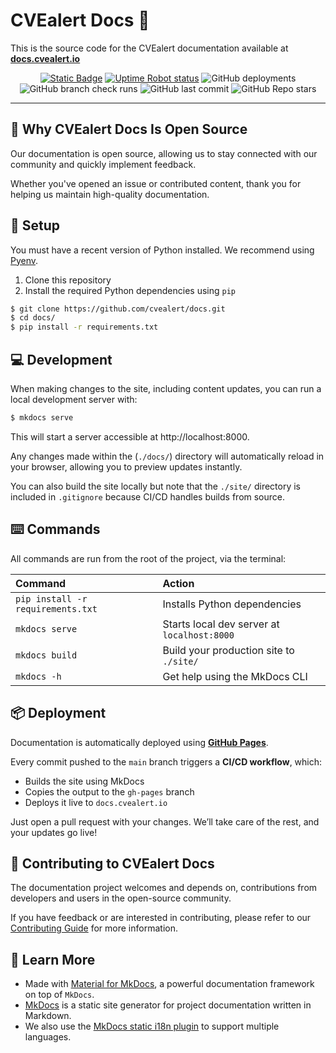 # CVEalert Docs :open_book:

This is the source code for the CVEalert documentation available at **[docs.cvealert.io](https://docs.cvealert.io)**

<p align="center">
    <a href="https://docs.cvealert.io"
       title="Website link"><img alt="Static Badge"
         src="https://img.shields.io/badge/url-docs.cvealert.io-blue"></a>
    <a href="https://stats.uptimerobot.com/CKfINonKI7/800786890"
       title="Check uptime status on UptimeRobot"><img alt="Uptime Robot status"
         src="https://img.shields.io/uptimerobot/status/m800786890-a85db00e97582eca4e966bf4"></a>
    <img alt="GitHub deployments"
         src="https://img.shields.io/github/deployments/cvealert/docs/github-pages?logo=github&label=build">
    <img alt="GitHub branch check runs"
         src="https://img.shields.io/github/check-runs/cvealert/docs/main">
    <img alt="GitHub last commit"
         src="https://img.shields.io/github/last-commit/cvealert/docs?logo=github">
    <img alt="GitHub Repo stars"
         src="https://img.shields.io/github/stars/cvealert/docs">
</p>

---

## :rocket: Why CVEalert Docs Is Open Source

Our documentation is open source, allowing us to stay connected with our community and quickly implement feedback.

Whether you've opened an issue or contributed content, thank you for helping us maintain high-quality documentation.

## :wrench: Setup

You must have a recent version of Python installed. We recommend using [Pyenv](https://github.com/pyenv/pyenv).

1. Clone this repository
2. Install the required Python dependencies using `pip`

```bash
$ git clone https://github.com/cvealert/docs.git
$ cd docs/
$ pip install -r requirements.txt
```

## :computer: Development

When making changes to the site, including content updates, you can run a local development server with:

```bash
$ mkdocs serve
```

This will start a server accessible at http://localhost:8000.

Any changes made within the (`./docs/`) directory will automatically reload in your browser, allowing you to preview updates instantly.

You can also build the site locally but note that the `./site/` directory is included in `.gitignore` because CI/CD handles builds from source.

## :keyboard: Commands

All commands are run from the root of the project, via the terminal:

| Command                           | Action                                      |
|:----------------------------------|:--------------------------------------------|
| `pip install -r requirements.txt` | Installs Python dependencies                |
| `mkdocs serve`                    | Starts local dev server at `localhost:8000` |
| `mkdocs build`                    | Build your production site to `./site/`     |
| `mkdocs -h`                       | Get help using the MkDocs CLI               |

## :package: Deployment

Documentation is automatically deployed using **[GitHub Pages](https://docs.github.com/en/pages)**.

Every commit pushed to the `main` branch triggers a **CI/CD workflow**, which:

- Builds the site using MkDocs
- Copies the output to the `gh-pages` branch
- Deploys it live to `docs.cvealert.io`

Just open a pull request with your changes. We’ll take care of the rest, and your updates go live!

## :handshake: Contributing to CVEalert Docs

The documentation project welcomes and depends on, contributions from developers and users in the open-source community.

If you have feedback or are interested in contributing, please refer to our [Contributing Guide](#todo) for more information.

## :mag_right: Learn More

- Made with [Material for MkDocs](https://github.com/squidfunk/mkdocs-material), a powerful documentation framework on top of `MkDocs`.
- [MkDocs](https://github.com/mkdocs/mkdocs) is a static site generator for project documentation written in Markdown.
- We also use the [MkDocs static i18n plugin](https://github.com/ultrabug/mkdocs-static-i18n) to support multiple languages.
